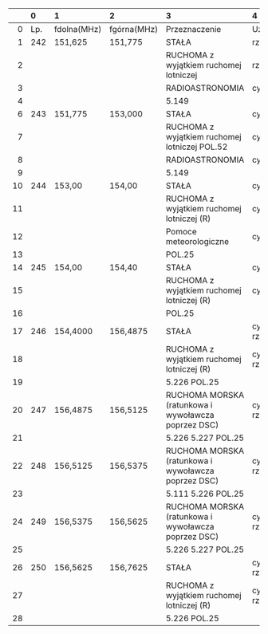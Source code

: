|    | 0   | 1           | 2           | 3                                                   | 4               |
|---:|:----|:------------|:------------|:----------------------------------------------------|:----------------|
|  0 | Lp. | fdolna(MHz) | fgórna(MHz) | Przeznaczenie                                       | Użytkowanie     |
|  1 | 242 | 151,625     | 151,775     | STAŁA                                               | rządowe         |
|  2 |     |             |             | RUCHOMA z wyjątkiem ruchomej lotniczej              | rządowe         |
|  3 |     |             |             | RADIOASTRONOMIA                                     | cywilne         |
|  4 |     |             |             | 5.149                                               |                 |
|  6 | 243 | 151,775     | 153,000     | STAŁA                                               | cywilne         |
|  7 |     |             |             | RUCHOMA z wyjątkiem ruchomej lotniczej POL.52       | cywilne         |
|  8 |     |             |             | RADIOASTRONOMIA                                     | cywilne         |
|  9 |     |             |             | 5.149                                               |                 |
| 10 | 244 | 153,00      | 154,00      | STAŁA                                               | cywilne         |
| 11 |     |             |             | RUCHOMA z wyjątkiem ruchomej lotniczej (R)          | cywilne         |
| 12 |     |             |             | Pomoce meteorologiczne                              | cywilne         |
| 13 |     |             |             | POL.25                                              |                 |
| 14 | 245 | 154,00      | 154,40      | STAŁA                                               | cywilne         |
| 15 |     |             |             | RUCHOMA z wyjątkiem ruchomej lotniczej (R)          | cywilne         |
| 16 |     |             |             | POL.25                                              |                 |
| 17 | 246 | 154,4000    | 156,4875    | STAŁA                                               | cywilno-rządowe |
| 18 |     |             |             | RUCHOMA z wyjątkiem ruchomej lotniczej (R)          | cywilno-rządowe |
| 19 |     |             |             | 5.226 POL.25                                        |                 |
| 20 | 247 | 156,4875    | 156,5125    | RUCHOMA MORSKA (ratunkowa i wywoławcza poprzez DSC) | cywilno-rządowe |
| 21 |     |             |             | 5.226 5.227 POL.25                                  |                 |
| 22 | 248 | 156,5125    | 156,5375    | RUCHOMA MORSKA (ratunkowa i wywoławcza poprzez DSC) | cywilno-rządowe |
| 23 |     |             |             | 5.111 5.226 POL.25                                  |                 |
| 24 | 249 | 156,5375    | 156,5625    | RUCHOMA MORSKA (ratunkowa i wywoławcza poprzez DSC) | cywilno-rządowe |
| 25 |     |             |             | 5.226 5.227 POL.25                                  |                 |
| 26 | 250 | 156,5625    | 156,7625    | STAŁA                                               | cywilno-rządowe |
| 27 |     |             |             | RUCHOMA z wyjątkiem ruchomej lotniczej (R)          | cywilno-rządowe |
| 28 |     |             |             | 5.226 POL.25                                        |                 |